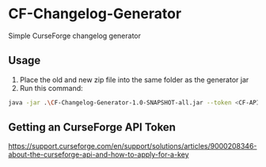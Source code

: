 # CF-Changelog-Generator
Simple CurseForge changelog generator

## Usage
1. Place the old and new zip file into the same folder as the generator jar
2. Run this command:
```sh
java -jar .\CF-Changelog-Generator-1.0-SNAPSHOT-all.jar --token <CF-API-Token> --old <old-zip>.zip --new <new-zip>.zip
```

## Getting an CurseForge API Token
https://support.curseforge.com/en/support/solutions/articles/9000208346-about-the-curseforge-api-and-how-to-apply-for-a-key
